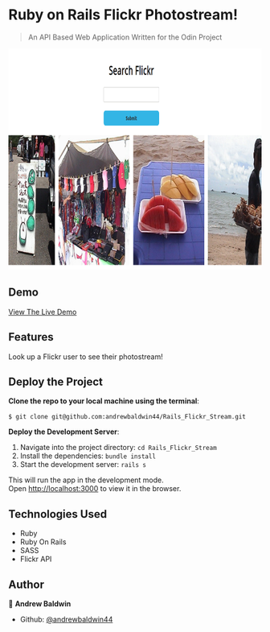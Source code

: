 # Ruby on Rails Flickr Photostream!

> An API Based Web Application Written for the Odin Project

<div align='center'>
  <img src='./public/screenshots/flickr.png' alt='Authentication' height='440px' />
</div>

## Demo

[View The Live Demo](https://rails-flickr-photostream.herokuapp.com)

## Features

Look up a Flickr user to see their photostream!

## Deploy the Project

__Clone the repo to your local machine using the terminal__:
```
$ git clone git@github.com:andrewbaldwin44/Rails_Flickr_Stream.git
```

__Deploy the Development Server__:
1. Navigate into the project directory: `cd Rails_Flickr_Stream`
2. Install the dependencies: `bundle install`
3. Start the development server: `rails s`

This will run the app in the development mode.<br />
Open [http://localhost:3000](http://localhost:3000) to view it in the browser.

## Technologies Used

- Ruby
- Ruby On Rails
- SASS
- Flickr API

## Author

👤 **Andrew Baldwin**

- Github: [@andrewbaldwin44](https://github.com/andrewbaldwin44)
